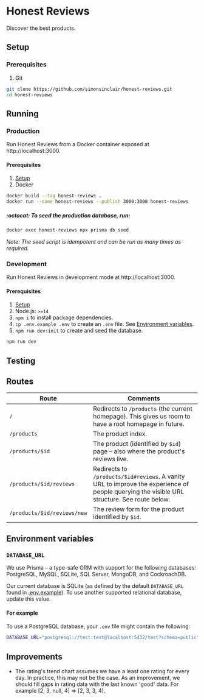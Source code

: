 # Honest Reviews

Discover the best products.

## Setup

### Prerequisites

1. Git

```sh
git clone https://github.com/simonsinclair/honest-reviews.git
cd honest-reviews
```

## Running

### Production

Run Honest Reviews from a Docker container exposed at http://localhost:3000.

#### Prerequisites

1. [Setup](#setup)
2. Docker

```sh
docker build --tag honest-reviews .
docker run --name honest-reviews --publish 3000:3000 honest-reviews
```

##### :octocat: To seed the production database, run:

```sh
docker exec honest-reviews npx prisma db seed
```

_Note: The seed script is idempotent and can be run as many times as required._

### Development

Run Honest Reviews in development mode at http://localhost:3000.

#### Prerequisites

1. [Setup](#setup)
2. Node.js: `>=14`
3. `npm i` to install package dependencies.
4. `cp .env.example .env` to create an `.env` file. See [Environment variables](#environment-variables).
5. `npm run dev:init` to create and seed the database.

```sh
npm run dev
```

## Testing

## Routes

| Route                       | Comments                                                                                                                                    |
| --------------------------- | ------------------------------------------------------------------------------------------------------------------------------------------- |
| `/`                         | Redirects to `/products` (the current homepage). This gives us room to have a root homepage in future.                                      |
| `/products`                 | The product index.                                                                                                                          |
| `/products/$id`             | The product (identified by `$id`) page – also where the product's reviews live.                                                             |
| `/products/$id/reviews`     | Redirects to `/products/$id#reviews`. A vanity URL to improve the experience of people querying the visible URL structure. See route below. |
| `/products/$id/reviews/new` | The review form for the product identified by `$id`.                                                                                        |

## Environment variables

### `DATABASE_URL`

We use Prisma – a type-safe ORM with support for the following databases: PostgreSQL, MySQL, SQLite, SQL Server, MongoDB, and CockroachDB.

Our current database is SQLite (as defined by the default `DATABASE_URL` found in [.env.example](.env.example)). To use another supported relational database, update this value.

#### For example

To use a PostgreSQL database, your `.env` file might contain the following:

```sh
DATABASE_URL="postgresql://test:test@localhost:5432/test?schema=public"
```

## Improvements

- The rating's trend chart assumes we have a least one rating for every day. In practice, this may not be the case. As an improvement, we should fill gaps in rating data with the last known 'good' data. For example [2, 3, null, 4] => [2, 3, 3, 4].
